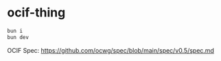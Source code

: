# ocif-thing

```sh
bun i
bun dev
```

OCIF Spec: https://github.com/ocwg/spec/blob/main/spec/v0.5/spec.md
